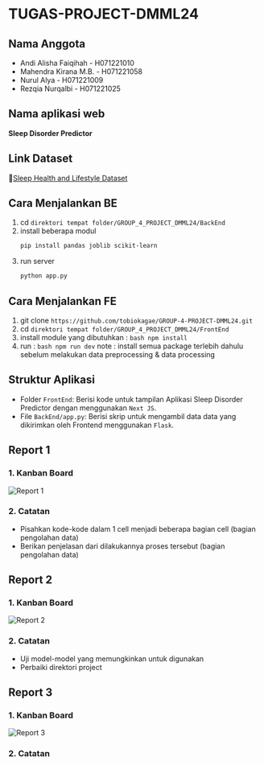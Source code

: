 # **TUGAS-PROJECT-DMML24**

## **Nama Anggota**
- Andi Alisha Faiqihah - H071221010
- Mahendra Kirana M.B. - H071221058
- Nurul Alya - H071221009
- Rezqia Nurqalbi - H071221025

## **Nama aplikasi web**
**Sleep Disorder Predictor**

## **Link Dataset**
🔗[Sleep Health and Lifestyle Dataset](https://www.kaggle.com/datasets/uom190346a/sleep-health-and-lifestyle-dataset)

## Cara Menjalankan BE
1. cd `direktori tempat folder/GROUP_4_PROJECT_DMML24/BackEnd`
2. install beberapa modul
   ```bash
   pip install pandas joblib scikit-learn
   ```
3. run server
   ```bash
   python app.py
   ```
   
## Cara Menjalankan FE
1. git clone `https://github.com/tobiokagae/GROUP-4-PROJECT-DMML24.git`
2. cd `direktori tempat folder/GROUP_4_PROJECT_DMML24/FrontEnd`
3. install module yang dibutuhkan :
   ```bash npm install```
5. run :
   ```bash npm run dev```
note : install semua package terlebih dahulu sebelum melakukan data preprocessing & data processing

## Struktur Aplikasi
- Folder `FrontEnd`:
  Berisi kode untuk tampilan Aplikasi Sleep Disorder Predictor dengan menggunakan `Next JS`.
- File `BackEnd/app.py`:
  Berisi skrip untuk mengambil data data yang dikirimkan oleh Frontend menggunakan `Flask`.

## **Report 1**
### **1. Kanban Board**
 ![Report 1](https://github.com/tobiokagae/GROUP-4-PROJECT-DMML24/assets/128783688/3e1aafbf-5a57-402b-82c4-4ca94fa4887e)
 
### **2. Catatan**
 - Pisahkan kode-kode dalam 1 cell menjadi beberapa bagian cell (bagian pengolahan data)
 - Berikan penjelasan dari dilakukannya proses tersebut (bagian pengolahan data)

## **Report 2**
### **1. Kanban Board**
 ![Report 2](https://github.com/tobiokagae/GROUP-4-PROJECT-DMML24/assets/128783688/382a06bd-d2ba-4abe-b222-404b62c512c4)

### **2. Catatan**
 - Uji model-model yang memungkinkan untuk digunakan
 - Perbaiki direktori project

## **Report 3**
### **1. Kanban Board**
 ![Report 3](https://github.com/tobiokagae/GROUP-4-PROJECT-DMML24/assets/113653966/3117cd8c-7d01-47bc-a956-a3c8ab7ca97d)

### **2. Catatan**
